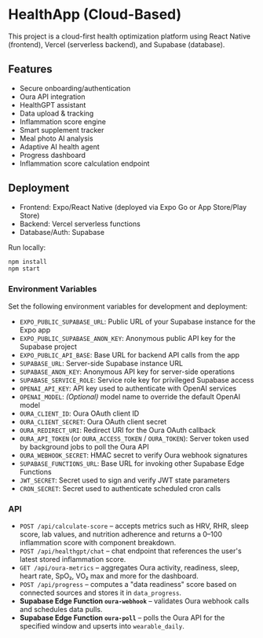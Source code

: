 # HealthApp (Cloud-Based)
This project is a cloud-first health optimization platform using React Native (frontend),
Vercel (serverless backend), and Supabase (database).

## Features
- Secure onboarding/authentication
- Oura API integration
- HealthGPT assistant
- Data upload & tracking
- Inflammation score engine
- Smart supplement tracker
- Meal photo AI analysis
- Adaptive AI health agent
- Progress dashboard
- Inflammation score calculation endpoint

## Deployment
- Frontend: Expo/React Native (deployed via Expo Go or App Store/Play Store)
- Backend: Vercel serverless functions
- Database/Auth: Supabase

Run locally:
```bash
npm install
npm start
```

### Environment Variables

Set the following environment variables for development and deployment:

- `EXPO_PUBLIC_SUPABASE_URL`: Public URL of your Supabase instance for the Expo app
- `EXPO_PUBLIC_SUPABASE_ANON_KEY`: Anonymous public API key for the Supabase project
- `EXPO_PUBLIC_API_BASE`: Base URL for backend API calls from the app
- `SUPABASE_URL`: Server-side Supabase instance URL
- `SUPABASE_ANON_KEY`: Anonymous API key for server-side operations
- `SUPABASE_SERVICE_ROLE`: Service role key for privileged Supabase access
- `OPENAI_API_KEY`: API key used to authenticate with OpenAI services
- `OPENAI_MODEL`: *(Optional)* model name to override the default OpenAI model
- `OURA_CLIENT_ID`: Oura OAuth client ID
- `OURA_CLIENT_SECRET`: Oura OAuth client secret
- `OURA_REDIRECT_URI`: Redirect URI for the Oura OAuth callback
- `OURA_API_TOKEN` (or `OURA_ACCESS_TOKEN` / `OURA_TOKEN`): Server token used by background jobs to poll the Oura API
- `OURA_WEBHOOK_SECRET`: HMAC secret to verify Oura webhook signatures
- `SUPABASE_FUNCTIONS_URL`: Base URL for invoking other Supabase Edge Functions
- `JWT_SECRET`: Secret used to sign and verify JWT state parameters
- `CRON_SECRET`: Secret used to authenticate scheduled cron calls
 
### API

- `POST /api/calculate-score` – accepts metrics such as HRV, RHR, sleep score, lab values, and nutrition adherence and returns a 0–100 inflammation score with component breakdown.
- `POST /api/healthgpt/chat` – chat endpoint that references the user's latest stored inflammation score.
- `GET /api/oura-metrics` – aggregates Oura activity, readiness, sleep, heart rate, SpO₂, VO₂ max and more for the dashboard.
- `POST /api/progress` – computes a "data readiness" score based on connected sources and stores it in `data_progress`.
- **Supabase Edge Function `oura-webhook`** – validates Oura webhook calls and schedules data pulls.
- **Supabase Edge Function `oura-poll`** – polls the Oura API for the specified window and upserts into `wearable_daily`.
